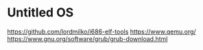 # Untitled OS

https://github.com/lordmilko/i686-elf-tools
https://www.qemu.org/
https://www.gnu.org/software/grub/grub-download.html
 
